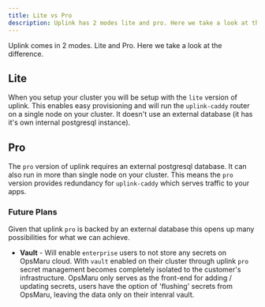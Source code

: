 ```yaml
---
title: Lite vs Pro
description: Uplink has 2 modes lite and pro. Here we take a look at the difference.
---
```


Uplink comes in 2 modes. Lite and Pro. Here we take a look at the difference.


## Lite

When you setup your cluster you will be setup with the `lite` version of uplink. This enables easy provisioning and will run the `uplink-caddy` router on a single node on your cluster. It doesn't use an external database (it has it's own internal postgresql instance).

## Pro

The `pro` version of uplink requires an external postgresql database. It can also run in more than single node on your cluster. This means the `pro` version provides redundancy for `uplink-caddy` which serves traffic to your apps.

### Future Plans

Given that uplink `pro` is backed by an external database this opens up many possibilities for what we can achieve.

+ **Vault** -  Will enable `enterprise` users to not store any secrets on OpsMaru cloud. With `vault` enabled on their cluster through uplink `pro` secret management becomes completely isolated to the customer's infrastructure. OpsMaru only serves as the front-end for adding / updating secrets, users have the option of 'flushing' secrets from OpsMaru, leaving the data only on their intenral vault.